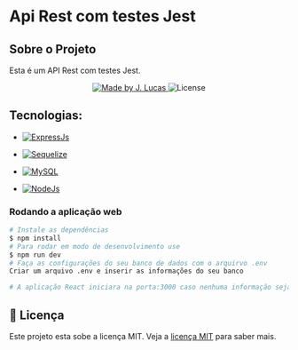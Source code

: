 # Api Rest com testes Jest
## Sobre o Projeto

Esta é um API Rest com testes Jest.

<p align="center">
<a href="https://www.linkedin.com/in/jo%C3%A3o-lucas-nascimento-andrade-34574398/">
    <img alt="Made by J. Lucas" src="https://img.shields.io/badge/made%20by-Jo%C3%A3o%20Lucas-blue">
</a>

<img alt="License" src="https://img.shields.io/badge/license-MIT-brightgreen?color=blue">
</p>

## Tecnologias:

- <a href="https://expressjs.com/pt-br/">
  <img alt="ExpressJs" src="https://img.shields.io/badge/Express.js-404D59?style=for-the-badge">
</a>

- <a href="https://sequelize.org/">
  <img alt="Sequelize" src="https://img.shields.io/badge/sequelize-323330?style=for-the-badge&logo=sequelize&logoColor=blue">
</a>

- <a href="https://www.mysql.com/">
  <img alt="MySQL" src="https://img.shields.io/badge/MySQL-00000F?style=for-the-badge&logo=mysql&logoColor=white">
</a>

- <a href="https://nodejs.org/en/about/">
  <img alt="NodeJs" src="https://img.shields.io/badge/Node.js-43853D?style=for-the-badge&logo=node.js&logoColor=white">
</a>



### Rodando a aplicação web

```bash
# Instale as dependências
$ npm install 
# Para rodar em modo de desenvolvimento use
$ npm run dev
# Faça as configurações do seu banco de dados com o arquirvo .env
Criar um arquivo .env e inserir as informações do seu banco

# A aplicação React iniciara na porta:3000 caso nenhuma informação seja passada na variável de ambiente - acesse http://localhost:3000
```
## 📝 Licença

Este projeto esta sobe a licença MIT. Veja a <a href="https://opensource.org/licenses/MIT">licença MIT</a> para saber mais.
